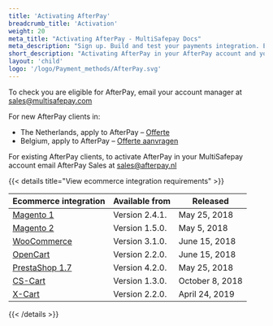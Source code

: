 ```yaml
---
title: 'Activating AfterPay'
breadcrumb_title: 'Activation'
weight: 20
meta_title: "Activating AfterPay - MultiSafepay Docs"
meta_description: "Sign up. Build and test your payments integration. Explore our products and services. Use our API Reference, SDKs, and wrappers. Get support."
short_description: "Activating AfterPay in your AfterPay account and your MultiSafepay account"
layout: 'child'
logo: '/logo/Payment_methods/AfterPay.svg'
---
```


To check you are eligible for AfterPay, email your account manager at <sales@multisafepay.com>

For new AfterPay clients in:

- The Netherlands, apply to AfterPay – [Offerte](https://www.afterpay.nl/nl/zakelijk/offerte) 
- Belgium, apply to AfterPay – [Offerte aanvragen](https://www.afterpay.be/be/footer/zakelijke-partners/offerte-aanvragen)

For existing AfterPay clients, to activate AfterPay in your MultiSafepay account email AfterPay Sales at <sales@afterpay.nl>  

{{< details title="View ecommerce integration requirements" >}}

| Ecommerce integration | Available from  | Released  |
|---|---|---|
| [Magento 1](/integrations/ecommerce-integrations/magento1/changelog)  | Version 2.4.1.  | May 25, 2018  | 
| [Magento 2](https://github.com/MultiSafepay/Magento2Msp/blob/master/CHANGELOG.md)  | Version 1.5.0.  | May 5, 2018  |
| [WooCommerce](https://github.com/MultiSafepay/WooCommerce/blob/master/CHANGELOG.md)  | Version 3.1.0.  | June 15, 2018  |
| [OpenCart](https://github.com/MultiSafepay/Opencart/blob/master/CHANGELOG.md)  | Version 2.2.0.  | June 15, 2018  |
| [PrestaShop 1.7](https://github.com/MultiSafepay/PrestaShop/blob/master/CHANGELOG.md)  | Version 4.2.0.  | May 25, 2018  |
| [CS-Cart](https://github.com/MultiSafepay/CS-Cart/blob/master/CHANGELOG.md)  | Version 1.3.0.  | October 8, 2018  |
| [X-Cart](/integrations/ecommerce-integrations/x-cart)  | Version 2.2.0.  | April 24, 2019  |

{{< /details >}}
